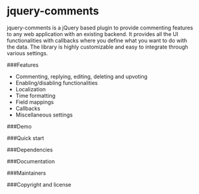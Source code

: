 # jquery-comments
jquery-comments is a jQuery based plugin to provide commenting features to any web application with an existing backend. It provides all the UI functionalities with callbacks where you define what you want to do with the data. The library is highly customizable and easy to integrate through various settings.

###Features
- Commenting, replying, editing, deleting and upvoting
- Enabling/disabling functionalities
- Localization
- Time formatting
- Field mappings
- Callbacks
- Miscellaneous settings

###Demo

###Quick start

###Dependencies

###Documentation

###Maintainers

###Copyright and license
